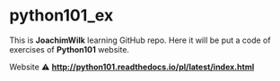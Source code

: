 # python101_ex
This is **JoachimWilk** learning GitHub repo.
Here it will be put a code of exercises of **Python101** website.

Website :warning: **http://python101.readthedocs.io/pl/latest/index.html**


